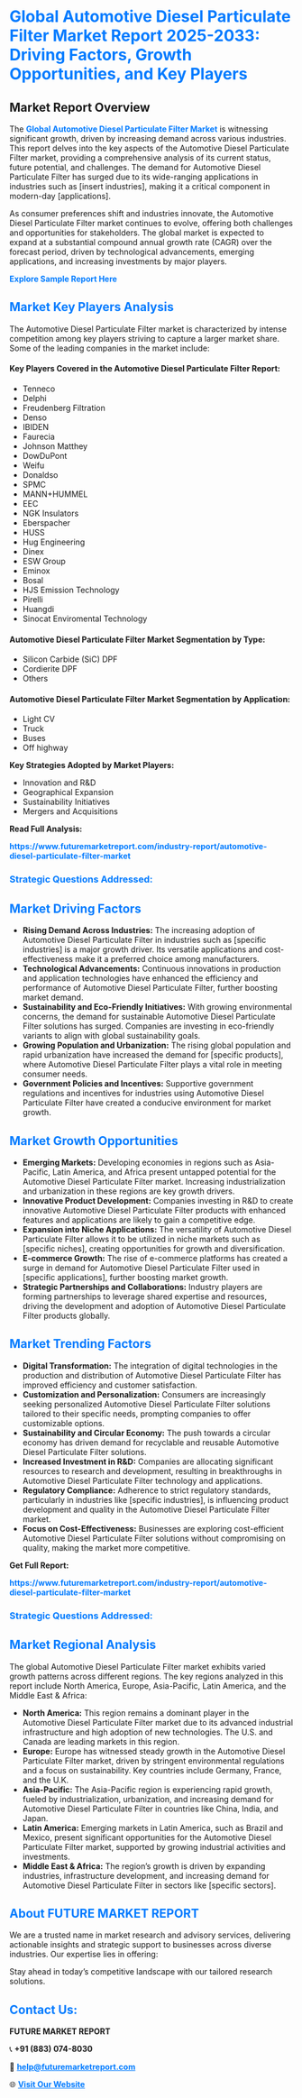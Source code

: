 <h1 style="color: #007BFF;">Global Automotive Diesel Particulate Filter Market Report 2025-2033: Driving Factors, Growth Opportunities, and Key Players</h1>

<section id="overview">
<h2>Market Report Overview</h2>
<p>The <a href="https://www.futuremarketreport.com/industry-report/automotive-diesel-particulate-filter-market" style="color: #007BFF; text-decoration: none;"><strong>Global Automotive Diesel Particulate Filter Market</strong></a> is witnessing significant growth, driven by increasing demand across various industries. This report delves into the key aspects of the Automotive Diesel Particulate Filter market, providing a comprehensive analysis of its current status, future potential, and challenges. The demand for Automotive Diesel Particulate Filter has surged due to its wide-ranging applications in industries such as [insert industries], making it a critical component in modern-day [applications].</p>
<p>As consumer preferences shift and industries innovate, the Automotive Diesel Particulate Filter market continues to evolve, offering both challenges and opportunities for stakeholders. The global market is expected to expand at a substantial compound annual growth rate (CAGR) over the forecast period, driven by technological advancements, emerging applications, and increasing investments by major players.</p>
</section>

<section id="overview">
<p><a href="https://www.futuremarketreport.com/request-sample/reportId=45323" style="color: #007BFF; text-decoration: none;"><strong>Explore Sample Report Here</strong></a></p>
</section>

<section id="key-players">
<h2 style="color: #007BFF;">Market Key Players Analysis</h2>
<p>The Automotive Diesel Particulate Filter market is characterized by intense competition among key players striving to capture a larger market share. Some of the leading companies in the market include:</p>
<h4>Key Players Covered in the Automotive Diesel Particulate Filter Report:</h4>
<ul><li>Tenneco</li><li>Delphi</li><li>Freudenberg Filtration</li><li>Denso</li><li>IBIDEN</li><li>Faurecia</li><li>Johnson Matthey</li><li>DowDuPont</li><li>Weifu</li><li>Donaldso</li><li>SPMC</li><li>MANN+HUMMEL</li><li>EEC</li><li>NGK Insulators</li><li>Eberspacher</li><li>HUSS</li><li>Hug Engineering</li><li>Dinex</li><li>ESW Group</li><li>Eminox</li><li>Bosal</li><li>HJS Emission Technology</li><li>Pirelli</li><li>Huangdi</li><li>Sinocat Enviromental Technology</li></ul>
<h4>Automotive Diesel Particulate Filter Market Segmentation by Type:</h4>
<ul><li>Silicon Carbide (SiC) DPF</li><li>Cordierite DPF</li><li>Others</li></ul>

<h4>Automotive Diesel Particulate Filter Market Segmentation by Application:</h4>
<ul><li>Light CV</li><li>Truck</li><li>Buses</li><li>Off highway</li></ul>
<p><strong>Key Strategies Adopted by Market Players:</strong></p>
<ul>
<li>Innovation and R&D</li>
<li>Geographical Expansion</li>
<li>Sustainability Initiatives</li>
<li>Mergers and Acquisitions</li>
</ul>
</section>

<section>
<p><strong>Read Full Analysis: </strong></p><a href="https://www.futuremarketreport.com/industry-report/automotive-diesel-particulate-filter-market" style="color: #007BFF; text-decoration: none;"><strong>https://www.futuremarketreport.com/industry-report/automotive-diesel-particulate-filter-market</strong></a>
<h3 style="color: #007BFF;">Strategic Questions Addressed:</h3>
</section>

<section id="driving-factors">
<h2 style="color: #007BFF;">Market Driving Factors</h2>
<ul>
<li><strong>Rising Demand Across Industries:</strong> The increasing adoption of Automotive Diesel Particulate Filter in industries such as [specific industries] is a major growth driver. Its versatile applications and cost-effectiveness make it a preferred choice among manufacturers.</li>
<li><strong>Technological Advancements:</strong> Continuous innovations in production and application technologies have enhanced the efficiency and performance of Automotive Diesel Particulate Filter, further boosting market demand.</li>
<li><strong>Sustainability and Eco-Friendly Initiatives:</strong> With growing environmental concerns, the demand for sustainable Automotive Diesel Particulate Filter solutions has surged. Companies are investing in eco-friendly variants to align with global sustainability goals.</li>
<li><strong>Growing Population and Urbanization:</strong> The rising global population and rapid urbanization have increased the demand for [specific products], where Automotive Diesel Particulate Filter plays a vital role in meeting consumer needs.</li>
<li><strong>Government Policies and Incentives:</strong> Supportive government regulations and incentives for industries using Automotive Diesel Particulate Filter have created a conducive environment for market growth.</li>
</ul>
</section>

<section id="growth-opportunities">
<h2 style="color: #007BFF;">Market Growth Opportunities</h2>
<ul>
<li><strong>Emerging Markets:</strong> Developing economies in regions such as Asia-Pacific, Latin America, and Africa present untapped potential for the Automotive Diesel Particulate Filter market. Increasing industrialization and urbanization in these regions are key growth drivers.</li>
<li><strong>Innovative Product Development:</strong> Companies investing in R&D to create innovative Automotive Diesel Particulate Filter products with enhanced features and applications are likely to gain a competitive edge.</li>
<li><strong>Expansion into Niche Applications:</strong> The versatility of Automotive Diesel Particulate Filter allows it to be utilized in niche markets such as [specific niches], creating opportunities for growth and diversification.</li>
<li><strong>E-commerce Growth:</strong> The rise of e-commerce platforms has created a surge in demand for Automotive Diesel Particulate Filter used in [specific applications], further boosting market growth.</li>
<li><strong>Strategic Partnerships and Collaborations:</strong> Industry players are forming partnerships to leverage shared expertise and resources, driving the development and adoption of Automotive Diesel Particulate Filter products globally.</li>
</ul>
</section>

<section id="trending-factors">
<h2 style="color: #007BFF;">Market Trending Factors</h2>
<ul>
<li><strong>Digital Transformation:</strong> The integration of digital technologies in the production and distribution of Automotive Diesel Particulate Filter has improved efficiency and customer satisfaction.</li>
<li><strong>Customization and Personalization:</strong> Consumers are increasingly seeking personalized Automotive Diesel Particulate Filter solutions tailored to their specific needs, prompting companies to offer customizable options.</li>
<li><strong>Sustainability and Circular Economy:</strong> The push towards a circular economy has driven demand for recyclable and reusable Automotive Diesel Particulate Filter solutions.</li>
<li><strong>Increased Investment in R&D:</strong> Companies are allocating significant resources to research and development, resulting in breakthroughs in Automotive Diesel Particulate Filter technology and applications.</li>
<li><strong>Regulatory Compliance:</strong> Adherence to strict regulatory standards, particularly in industries like [specific industries], is influencing product development and quality in the Automotive Diesel Particulate Filter market.</li>
<li><strong>Focus on Cost-Effectiveness:</strong> Businesses are exploring cost-efficient Automotive Diesel Particulate Filter solutions without compromising on quality, making the market more competitive.</li>
</ul>
</section>

<section>
<p><strong>Get Full Report: </strong></p><a href="https://www.futuremarketreport.com/industry-report/automotive-diesel-particulate-filter-market" style="color: #007BFF; text-decoration: none;"><strong>https://www.futuremarketreport.com/industry-report/automotive-diesel-particulate-filter-market</strong></a>
<h3 style="color: #007BFF;">Strategic Questions Addressed:</h3>
</section>


<section id="regional-analysis">
<h2 style="color: #007BFF;">Market Regional Analysis</h2>
<p>The global Automotive Diesel Particulate Filter market exhibits varied growth patterns across different regions. The key regions analyzed in this report include North America, Europe, Asia-Pacific, Latin America, and the Middle East & Africa:</p>
<ul>
<li><strong>North America:</strong> This region remains a dominant player in the Automotive Diesel Particulate Filter market due to its advanced industrial infrastructure and high adoption of new technologies. The U.S. and Canada are leading markets in this region.</li>
<li><strong>Europe:</strong> Europe has witnessed steady growth in the Automotive Diesel Particulate Filter market, driven by stringent environmental regulations and a focus on sustainability. Key countries include Germany, France, and the U.K.</li>
<li><strong>Asia-Pacific:</strong> The Asia-Pacific region is experiencing rapid growth, fueled by industrialization, urbanization, and increasing demand for Automotive Diesel Particulate Filter in countries like China, India, and Japan.</li>
<li><strong>Latin America:</strong> Emerging markets in Latin America, such as Brazil and Mexico, present significant opportunities for the Automotive Diesel Particulate Filter market, supported by growing industrial activities and investments.</li>
<li><strong>Middle East & Africa:</strong> The region’s growth is driven by expanding industries, infrastructure development, and increasing demand for Automotive Diesel Particulate Filter in sectors like [specific sectors].</li>
</ul>
</section>

<footer>
<h2 style="color: #007BFF;">About FUTURE MARKET REPORT</h2>
<p>We are a trusted name in market research and advisory services, delivering actionable insights and strategic support to businesses across diverse industries. Our expertise lies in offering:</p>

<p>Stay ahead in today’s competitive landscape with our tailored research solutions.</p>

<h2 style="color: #007BFF;">Contact Us:</h2>
<p><strong>FUTURE MARKET REPORT</strong></p>
<p>📞 <strong>+91 (883) 074-8030</strong></p>
<p>📧 <strong><a href="mailto:help@futuremarketreport.com" style="color: #007BFF;">help@futuremarketreport.com</a></strong></p>
<p>🌐 <strong><a href="https://www.futuremarketreport.com/" style="color: #007BFF;">Visit Our Website</a></strong></p>
</footer>
